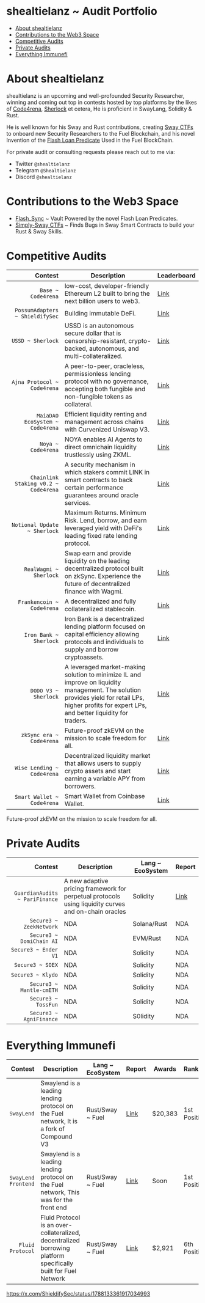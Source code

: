 # shealtielanz ~ Audit Portfolio 
- [About shealtielanz](https://github.com/shealtielanz/audits/blob/main/README.md#about-shealtielanz)
- [Contributions to the Web3 Space](https://github.com/shealtielanz/audits/blob/main/README.md#contributions-to-the-web3-space)
- [Competitive Audits](https://github.com/shealtielanz/audits/blob/main/README.md#competitive-audits)
- [Private Audits](https://github.com/shealtielanz/audits/blob/main/README.md#private-audits)
- [Everything Immunefi](https://github.com/shealtielanz/audits/blob/main/README.md#everything-immunefi)

# About shealtielanz
shealtielanz is an upcoming and well-profounded Security Researcher, winning and coming out top in contests hosted by top platforms by the likes of [Code4rena](https://code4rena.com/), [Sherlock](https://audits.sherlock.xyz/) et cetera, He is proficient in SwayLang, Solidity & Rust.

He is well known for his Sway and Rust contributions, creating [Sway CTFs](https://github.com/shealtielanz/Simply-Sway-CTFs) to onboard new Security Researchers to the Fuel Blockchain, and his novel Invention of the [Flash Loan Predicate](https://github.com/shealtielanz/Flash_Sync) Used in the Fuel BlockChain.

For private audit or consulting requests please reach out to me via:
- Twitter `@shealtielanz`
- Telegram `@Shealtielanz`
- Discord `@shealtielanz`
# Contributions to the Web3 Space
- [Flash_Sync](https://github.com/shealtielanz/Flash_Sync) ~ Vault Powered by the novel Flash Loan Predicates.
- [Simply-Sway CTFs](https://github.com/shealtielanz/Simply-Sway-CTFs) ~ Finds Bugs in Sway Smart Contracts to build your Rust & Sway Skills.
# Competitive Audits
| Contest | Description | Leaderboard |
|-----:|-----|-----|
| `Base ~ Code4rena` | low-cost, developer-friendly Ethereum L2 built to bring the next billion users to web3.| [Link](https://code4rena.com/audits/2023-05-base) |
| `PossumAdapters ~ ShieldifySec` | Building immutable DeFi. | [Link](https://x.com/ShieldifySec/status/1788133361917034993) |
| `USSD ~ Sherlock` | USSD is an autonomous secure dollar that is censorship-resistant, crypto-backed, autonomous, and multi-collateralized.| [Link](https://audits.sherlock.xyz/contests/82) |
| `Ajna Protocol ~ Code4rena` | A peer-to-peer, oracleless, permissionless lending protocol with no governance, accepting both fungible and non-fungible tokens as collateral.| [Link](https://code4rena.com/audits/2023-05-ajna-protocol) |
| `MaiaDAO EcoSystem ~ Code4rena` | Efficient liquidity renting and management across chains with Curvenized Uniswap V3.| [Link](https://code4rena.com/audits/2023-05-maia-dao-ecosystem) |
| `Noya ~ Code4rena` | NOYA enables AI Agents to direct omnichain liquidity trustlessly using ZKML. | [Link](https://code4rena.com/audits/2024-04-noya) |
| `Chainlink Staking v0.2 ~ Code4rena` | A security mechanism in which stakers commit LINK in smart contracts to back certain performance guarantees around oracle services. | [Link](https://code4rena.com/audits/2024-04-noya) |
| `Notional Update ~ Sherlock` | Maximum Returns. Minimum Risk. Lend, borrow, and earn leveraged yield with DeFi's leading fixed rate lending protocol. | [Link](https://audits.sherlock.xyz/contests/119?filter=results) |
| `RealWagmi ~ Sherlock` | Swap earn and provide liquidity on the leading decentralized protocol built on zkSync. Experience the future of decentralized finance with Wagmi. | [Link](https://audits.sherlock.xyz/contests/88?filter=results) |
| `Frankencoin ~ Code4rena` | A decentralized and fully collateralized stablecoin. | [Link](https://code4rena.com/audits/2023-04-frankencoin) |
| `Iron Bank ~ Sherlock` | Iron Bank is a decentralized lending platform focused on capital efficiency allowing protocols and individuals to supply and borrow cryptoassets. | [Link](https://audits.sherlock.xyz/contests/84) |
| `DODO V3 ~ Sherlock` | A leveraged market-making solution to minimize IL and improve on liquidity management. The solution provides yield for retail LPs, higher profits for expert LPs, and better liquidity for traders. | [Link](https://audits.sherlock.xyz/contests/89?filter=results) |
| `zkSync era ~ Code4rena` | Future-proof zkEVM on the mission to scale freedom for all. | [Link](https://code4rena.com/audits/2023-10-zksync-era) |
| `Wise Lending ~ Code4rena` | Decentralized liquidity market that allows users to supply crypto assets and start earning a variable APY from borrowers. | [Link](https://code4rena.com/audits/2024-02-wise-lending) |
| `Smart Wallet ~ Code4rena` | Smart Wallet from Coinbase Wallet. | [Link](https://code4rena.com/audits/2024-03-smart-wallet) |




Future-proof zkEVM on the mission to scale freedom for all.
# Private Audits

| Contest | Description | Lang ~ EcoSystem | Report |
|-----:|----|-----|-----|
| `GuardianAudits ~ PariFinance` | A new adaptive pricing framework for perpetual protocols using liquidity curves and on-chain oracles | Solidity | [Link](https://www.notion.so/guardianaudits/PariFi-Defender-Contest-Findings-ce42090f44ed4dd592f7cef2fd80a3d9?pvs=4) |
| `Secure3 ~ ZeekNetwork` | NDA | Solana/Rust | NDA |
| `Secure3 ~ DomiChain AI` | NDA | EVM/Rust | NDA |
| `Secure3 ~ Ender V1` | NDA | Solidity | NDA |
| `Secure3 ~ SOEX` | NDA | Solidity | NDA |
| `Secure3 ~ Klydo` | NDA | Solidity | NDA |
| `Secure3 ~ Mantle-cmETH` | NDA | Solidity | NDA |
| `Secure3 ~ TossFun` | NDA | Solidity | NDA |
| `Secure3 ~ AgniFinance` | NDA | S0lidity | NDA |


# Everything Immunefi

| Contest | Description | Lang ~ EcoSystem | Report | Awards | Ranking |
|-----:|----|-----|-----|-----|-----|
| `SwayLend` | Swaylend is a leading lending protocol on the Fuel network, It is a fork of Compound V3 | Rust/Sway ~ Fuel | [Link](https://immunefi.com/audit-competition/iop-swaylend/leaderboard/#top) | $20,383 | 1st Position |
| `SwayLend Frontend` | Swaylend is a leading lending protocol on the Fuel network, This was for the front end | Rust/Sway ~ Fuel | [Link](https://immunefi.com/bounty/swaylend-frontend-iop/?utm_source=explore_results) | Soon | 1st Position |
| `Fluid Protocol` | Fluid Protocol is an over-collateralized, decentralized borrowing platform specifically built for Fuel Network | Rust/Sway ~ Fuel | [Link](https://immunefi.com/bounty/iop-fluid-protocol/?utm_source=explore_results) | $2,921 | 6th Position |



https://x.com/ShieldifySec/status/1788133361917034993
